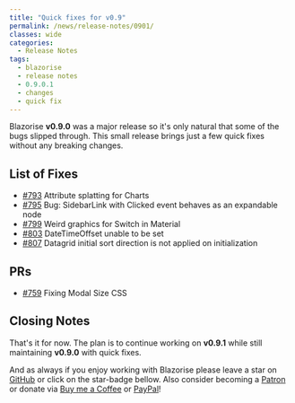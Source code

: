 ```yaml
---
title: "Quick fixes for v0.9"
permalink: /news/release-notes/0901/
classes: wide
categories:
  - Release Notes
tags:
  - blazorise
  - release notes
  - 0.9.0.1
  - changes
  - quick fix
---
```


Blazorise **v0.9.0** was a major release so it's only natural that some of the bugs slipped through. This small release brings just a few quick fixes without any breaking changes.

## List of Fixes

- [#793](https://github.com/Megabit/Blazorise/issues/793) Attribute splatting for Charts
- [#795](https://github.com/Megabit/Blazorise/issues/795) Bug: SidebarLink with Clicked event behaves as an expandable node
- [#799](https://github.com/Megabit/Blazorise/issues/799) Weird graphics for Switch in Material
- [#803](https://github.com/Megabit/Blazorise/issues/803) DateTimeOffset unable to be set
- [#807](https://github.com/Megabit/Blazorise/issues/807) Datagrid initial sort direction is not applied on initialization

## PRs

- [#759](https://github.com/Megabit/Blazorise/pull/759) Fixing Modal Size CSS

## Closing Notes

That's it for now. The plan is to continue working on **v0.9.1** while still maintaining **v0.9.0** with quick fixes.

And as always if you enjoy working with Blazorise please leave a star on [GitHub](https://github.com/Megabit/Blazorise) or click on the star-badge bellow. Also consider becoming a [Patron](https://www.patreon.com/mladenmacanovic) or donate via [Buy me a Coffee](https://www.buymeacoffee.com/mladenmacanovic) or [PayPal](https://www.paypal.me/mladenmacanovic)!